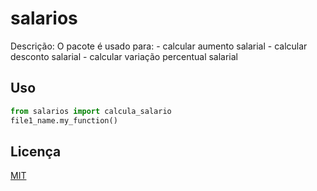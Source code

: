 # salarios

Descrição:
O pacote é usado para:
	- calcular aumento salarial
	- calcular desconto salarial
	- calcular variação percentual salarial

## Uso

```python
from salarios import calcula_salario
file1_name.my_function()
```

## Licença
[MIT](https://choosealicense.com/licenses/mit/)